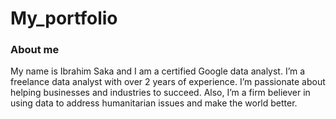 # My_portfolio

### About me
My name is Ibrahim Saka and I am a certified Google data analyst. I’m a freelance data analyst with over 2 years of experience. I’m passionate about helping businesses and industries to succeed. Also, I’m a firm believer in using data to address humanitarian issues and make the world better.
